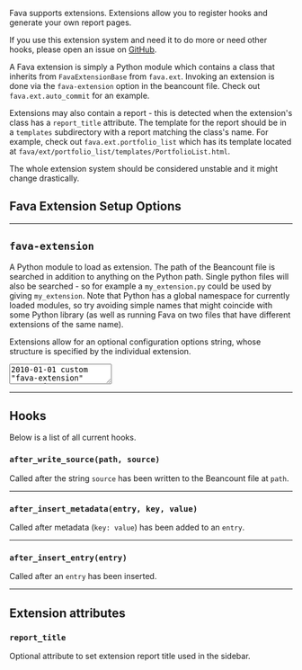 Fava supports extensions. Extensions allow you to register hooks and generate
your own report pages.

If you use this extension system and need it to do more or need other hooks,
please open an issue on [GitHub](https://github.com/beancount/fava/issues).

A Fava extension is simply a Python module which contains a class that inherits
from `FavaExtensionBase` from `fava.ext`. Invoking an extension is done via the
`fava-extension` option in the beancount file. Check out `fava.ext.auto_commit`
for an example.

Extensions may also contain a report - this is detected when the extension's
class has a `report_title` attribute. The template for the report should be in
a `templates` subdirectory with a report matching the class's name. For
example, check out `fava.ext.portfolio_list` which has its template located at
`fava/ext/portfolio_list/templates/PortfolioList.html`.

The whole extension system should be considered unstable and it might change
drastically.

## Fava Extension Setup Options

---

## `fava-extension`

A Python module to load as extension. The path of the Beancount file is
searched in addition to anything on the Python path. Single python files will
also be searched - so for example a `my_extension.py` could be used by giving
`my_extension`. Note that Python has a global namespace for currently loaded
modules, so try avoiding simple names that might coincide with some Python
library (as well as running Fava on two files that have different extensions of
the same name).

Extensions allow for an optional configuration options string, whose structure
is specified by the individual extension.

<pre><textarea is="beancount-textarea">
2010-01-01 custom "fava-extension" "extension-name"
2010-01-01 custom "fava-extension" "extension-with-options" "{'option': 'config_value'}"</textarea></pre>

---

## Hooks

Below is a list of all current hooks.

### `after_write_source(path, source)`

Called after the string `source` has been written to the Beancount file at `path`.

---

### `after_insert_metadata(entry, key, value)`

Called after metadata (`key: value`) has been added to an `entry`.

---

### `after_insert_entry(entry)`

Called after an `entry` has been inserted.

---

## Extension attributes

### `report_title`

Optional attribute to set extension report title used in the sidebar.
